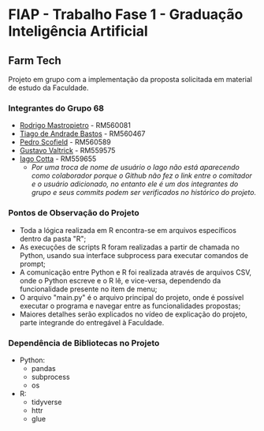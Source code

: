 # FIAP - Trabalho Fase 1  - Graduação Inteligência Artificial
## Farm Tech

Projeto em grupo com a implementação da proposta solicitada em material de estudo da Faculdade.

### Integrantes do Grupo **68**

- [Rodrigo Mastropietro](https://github.com/rmpietro) - RM560081
- [Tiago de Andrade Bastos](https://github.com/tiagobastos87) - RM560467
- [Pedro Scofield](https://github.com/Shyproust) - RM560589
- [Gustavo Valtrick](https://github.com/gustavo-valtrick) - RM559575
- [Iago Cotta](https://github.com/Iago-Cotta) - RM559655
  - *Por uma troca de nome de usuário o Iago não está aparecendo como colaborador porque o Github não fez o link entre o comitador e o usuário adicionado, no entanto ele é um dos integrantes do grupo e seus commits podem ser verificados no histórico do projeto.*

### Pontos de Observação do Projeto
- Toda a lógica realizada em R encontra-se em arquivos específicos dentro da pasta "R";
- As execuções de scripts R foram realizadas a partir de chamada no Python, usando sua interface subprocess para executar comandos de prompt;
- A comunicação entre Python e R foi realizada através de arquivos CSV, onde o Python escreve e o R lê, e vice-versa, dependendo da funcionalidade presente no item de menu;
- O arquivo "main.py" é o arquivo principal do projeto, onde é possível executar o programa e navegar entre as funcionalidades propostas;
- Maiores detalhes serão explicados no vídeo de explicação do projeto, parte integrande do entregável à Faculdade.

### Dependência de Bibliotecas no Projeto
- Python:
  - pandas 
  - subprocess 
  - os
- R:
  - tidyverse
  - httr
  - glue

